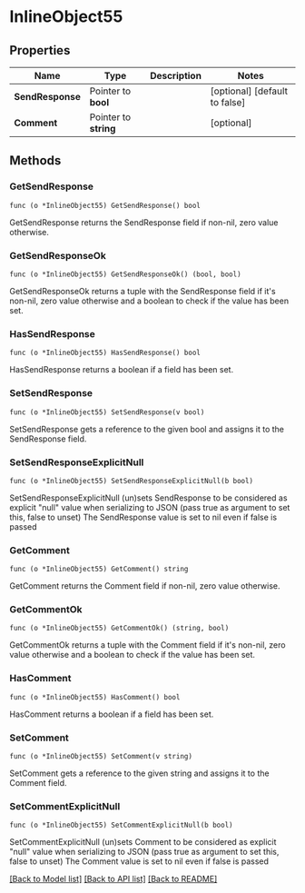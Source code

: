 # InlineObject55

## Properties

Name | Type | Description | Notes
------------ | ------------- | ------------- | -------------
**SendResponse** | Pointer to **bool** |  | [optional] [default to false]
**Comment** | Pointer to **string** |  | [optional] 

## Methods

### GetSendResponse

`func (o *InlineObject55) GetSendResponse() bool`

GetSendResponse returns the SendResponse field if non-nil, zero value otherwise.

### GetSendResponseOk

`func (o *InlineObject55) GetSendResponseOk() (bool, bool)`

GetSendResponseOk returns a tuple with the SendResponse field if it's non-nil, zero value otherwise
and a boolean to check if the value has been set.

### HasSendResponse

`func (o *InlineObject55) HasSendResponse() bool`

HasSendResponse returns a boolean if a field has been set.

### SetSendResponse

`func (o *InlineObject55) SetSendResponse(v bool)`

SetSendResponse gets a reference to the given bool and assigns it to the SendResponse field.

### SetSendResponseExplicitNull

`func (o *InlineObject55) SetSendResponseExplicitNull(b bool)`

SetSendResponseExplicitNull (un)sets SendResponse to be considered as explicit "null" value
when serializing to JSON (pass true as argument to set this, false to unset)
The SendResponse value is set to nil even if false is passed
### GetComment

`func (o *InlineObject55) GetComment() string`

GetComment returns the Comment field if non-nil, zero value otherwise.

### GetCommentOk

`func (o *InlineObject55) GetCommentOk() (string, bool)`

GetCommentOk returns a tuple with the Comment field if it's non-nil, zero value otherwise
and a boolean to check if the value has been set.

### HasComment

`func (o *InlineObject55) HasComment() bool`

HasComment returns a boolean if a field has been set.

### SetComment

`func (o *InlineObject55) SetComment(v string)`

SetComment gets a reference to the given string and assigns it to the Comment field.

### SetCommentExplicitNull

`func (o *InlineObject55) SetCommentExplicitNull(b bool)`

SetCommentExplicitNull (un)sets Comment to be considered as explicit "null" value
when serializing to JSON (pass true as argument to set this, false to unset)
The Comment value is set to nil even if false is passed

[[Back to Model list]](../README.md#documentation-for-models) [[Back to API list]](../README.md#documentation-for-api-endpoints) [[Back to README]](../README.md)


